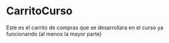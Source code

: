 # CarritoCurso
Este es el carrito de compras que se desarrollara en el curso ya funcionando (al menos la mayor parte)
